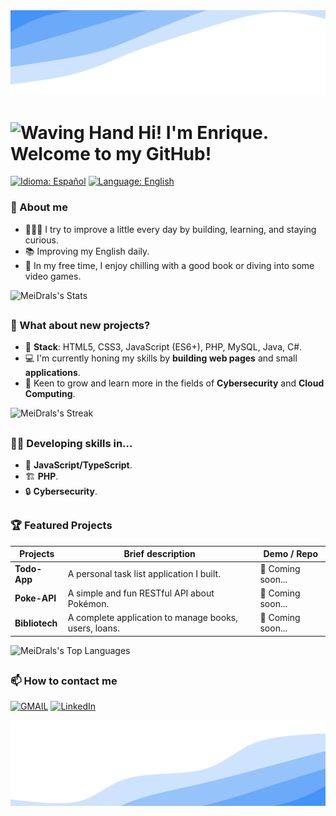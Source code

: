 <img src="https://github.com/MeiDrals/MeiDrals/blob/main/assets/wave-header.svg" alt="wave header" />

# <img width="50" height="50" alt="Waving Hand" src="https://github.com/user-attachments/assets/3d7cdc96-cd9a-4c4f-acf5-6cadbf133589" /> Hi! I'm Enrique. Welcome to my GitHub!

[![Idioma: Español](https://img.shields.io/badge/Idioma-Español_🇪🇸%20-red?style=for-the-badge)](README.md)
[![Language: English](https://img.shields.io/badge/Language-English_🇬🇧%20-blue?style=for-the-badge)](README.EN.md)

### 🙂 About me

- 👩🏻‍💻 I try to improve a little every day by building, learning, and staying curious.
- 📚 Improving my English daily.
- 🍃 In my free time, I enjoy chilling with a good book or diving into some video games.

![MeiDrals's Stats](https://github-readme-stats.vercel.app/api?username=MeiDrals&theme=react&show_icons=true&hide_border=true&count_private=true)

##

### 🎯 What about new projects?

- 🔧 **Stack**: HTML5, CSS3, JavaScript (ES6+), PHP, MySQL, Java, C#.
- 💻 I'm currently honing my skills by **building web pages** and small **applications**.
- 🧭 Keen to grow and learn more in the fields of **Cybersecurity** and **Cloud Computing**.

![MeiDrals's Streak](https://github-readme-streak-stats.herokuapp.com/?user=MeiDrals&theme=react&hide_border=true)

##

### ✍🏻 Developing skills in...

- 📘 **JavaScript/TypeScript**.
- 🏗️ **PHP**.
- 🔒 **Cybersecurity**.

##

### 🏆 Featured Projects

| Projects       | Brief description                           | Demo / Repo                           |
| -------------- | ------------------------------------------- | ------------------------------------- |
| **Todo-App**   | A personal task list application I built.   | 🔗 Coming soon...                    |
| **Poke-API**   | A simple and fun RESTful API about Pokémon. | 🔗 Coming soon...                    |
| **Bibliotech** | A complete application to manage books, users, loans. | 🔗 Coming soon...          |

![MeiDrals's Top Languages](https://github-readme-stats.vercel.app/api/top-langs/?username=MeiDrals&theme=react&show_icons=true&hide_border=true&layout=compact)

##

### 📫 How to contact me

[![GMAIL](https://img.shields.io/badge/Email-meidrals.desarrollo@gmail.com-%23FFFFFF?labelColor=%23CE3C2F)](mailto:meidrals.desarrollo@gmail.com)
[![LinkedIn](https://img.shields.io/badge/LinkedIn-Enrique%20Madrid%20L%C3%B3pez-%23FFFFFF?labelColor=%230A66C2)](https://www.linkedin.com/in/enrique-madrid-l%C3%B3pez-696896182/)

<img src="https://github.com/MeiDrals/MeiDrals/blob/main/assets/wave-footer.svg" alt="wave header" />
